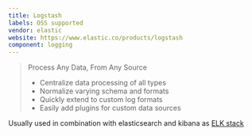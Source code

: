 ```yaml
---
title: Logstash
labels: OSS supported
vendor: elastic
website: https://www.elastic.co/products/logstash
component: logging
---
```

> Process Any Data, From Any Source
> * Centralize data processing of all types
> * Normalize varying schema and formats
> * Quickly extend to custom log formats
> * Easily add plugins for custom data sources

Usually used in combination with elasticsearch and kibana as [ELK stack](https://www.elastic.co/products)
